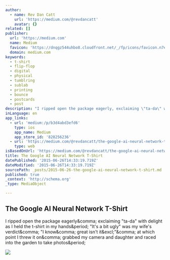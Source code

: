 ```yaml
---
author:
  - name: Rev Dan Catt
    url: 'https://medium.com/@revdancatt'
    avatar: {}
related: []
publisher:
  url: 'https://medium.com'
  name: Medium
  favicon: 'https://dnqgz544uhbo8.cloudfront.net/_/fp/icons/favicon.n7eHNqdWyHhbTLN2-3a-6g.ico'
  domain: medium.com
keywords:
  - t-shirt
  - flip-flop
  - digital
  - physical
  - tumblring
  - sublab
  - printing
  - bounce
  - postcards
  - post
description: "I ripped open the package eagerly, exclaiming \"ta-da\" with delight as I held the t-shirt in my hands. \"It's a bit ugly\" was my wife's verdict, \"I know, great isn't it!\", at which point I threw it on, grabbed my camera and daughter and raced into the garden to take photos."
inLanguage: en
app_links:
  - url: 'medium:/p/b3d4abd3efd6'
    type: ios
    app_name: Medium
    app_store_id: '828256236'
  - url: 'https://medium.com/@revdancatt/the-google-ai-neural-network-t-shirt-b3d4abd3efd6'
    type: web
isBasedOnUrl: 'https://medium.com/@revdancatt/the-google-ai-neural-network-t-shirt-b3d4abd3efd6'
title: The Google AI Neural Network T-Shirt
datePublished: '2015-06-26T14:33:19.719Z'
dateModified: '2015-06-26T14:33:19.719Z'
sourcePath: _posts/2015-06-26-the-google-ai-neural-network-t-shirt.md
published: true
_context: 'http://schema.org'
_type: MediaObject

---
```

<article style=""><h1>The Google AI Neural Network T-Shirt</h1><p>I ripped open the package eagerly&amp;comma; exclaiming "ta-da" with delight as I held the t-shirt in my hands&amp;period; "It's a bit ugly" was my wife's verdict&amp;comma; "I know&amp;comma; great isn't it&amp;excl;"&amp;comma; at which point I threw it on&amp;comma; grabbed my camera and daughter and raced into the garden to take photos&amp;period;</p><img src="https://d262ilb51hltx0.cloudfront.net/max/1200/1*Pxfso2xkqMappnrXkiJbMA.jpeg" /></article>
